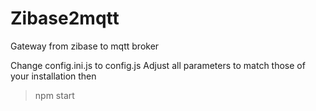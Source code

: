 Zibase2mqtt
==========
Gateway from zibase to mqtt broker

Change config.ini.js to config.js
Adjust all parameters to match those of your installation
then
> npm start




